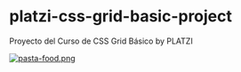 # platzi-css-grid-basic-project
Proyecto del Curso de CSS Grid Básico by PLATZI

[![pasta-food.png](https://i.postimg.cc/Dw95Q2jM/pasta-food.png)](https://postimg.cc/SnGWkpp6)
